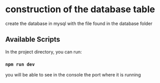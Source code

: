 # construction of the database table

create the database in mysql with the file found in the database folder

## Available Scripts

In the project directory, you can run:

### `npm run dev`

you will be able to see in the console the port where it is running

